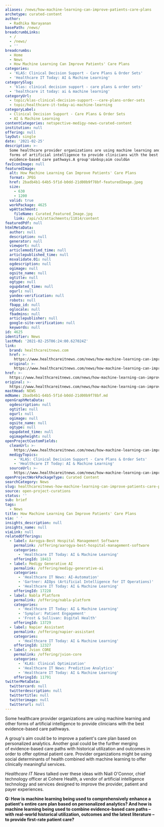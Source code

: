 ```yaml
---
aliases: /news/how-machine-learning-can-improve-patients-care-plans
archetype: curated-content
author:
  - Radhika Narayanan
basePath: /news/
breadcrumbLinks:
  - /
  - /news/
  - ''
breadcrumbs:
  - Home
  - News
  - How Machine Learning Can Improve Patients' Care Plans
categories:
  - 'KLAS: Clinical Decision Support - Care Plans & Order Sets'
  - 'Healthcare IT Today: AI & Machine Learning'
categorySlug:
  - 'klas: clinical decision support - care plans & order sets'
  - 'healthcare it today: ai & machine learning'
categoryUrl:
  - topic/klas-clinical-decision-support---care-plans-order-sets
  - topic/healthcare-it-today-ai-machine-learning
categoryLabel:
  - Clinical Decision Support - Care Plans & Order Sets
  - AI & Machine Learning
contentCategories: netspective-medigy-news-curated-content
institution: null
offering: null
layOut: single
date: '2021-02-25'
description: >-
  Some healthcare provider organizations are using machine learning and other
  forms of artificial intelligence to provide clinicians with the best
  evidence-based care pathways.A group's&nbsp;aim could&n
favIconImage: null
featuredImage:
  alt: How Machine Learning Can Improve Patients' Care Plans
  format: JPEG
  href: 2badb4b1-64b5-5f1d-b0dd-21d00b9f78bf-featuredImage.jpeg
  size:
    - 630
    - 1200
  valid: true
  workPackage: 4625
  wpAttachment:
    fileName: Curated_Featured_Image.jpg
    link: /api/v3/attachments/11014/content
featuredPdf: null
htmlMetaData:
  author: null
  description: null
  generator: null
  viewport: null
  articlemodified_time: null
  articlepublished_time: null
  msvalidate.01: null
  ogdescription: null
  ogimage: null
  ogsite_name: null
  ogtitle: null
  ogtype: null
  ogupdated_time: null
  ogurl: null
  yandex-verification: null
  robots: null
  fbapp_id: null
  oglocale: null
  fbadmins: null
  articlepublisher: null
  google-site-verification: null
  keywords: null
id: 4625
identifier: News
lastMod: '2021-02-25T06:24:00.627024Z'
link:
  brand: healthcareitnews.com
  href: >-
    https://www.healthcareitnews.com/news/how-machine-learning-can-improve-patients-care-plans
  original: >-
    https://www.healthcareitnews.com/news/how-machine-learning-can-improve-patients-care-plans
href: >-
  https://www.healthcareitnews.com/news/how-machine-learning-can-improve-patients-care-plans
original: >-
  https://www.healthcareitnews.com/news/how-machine-learning-can-improve-patients-care-plans
mastHead: NEWS
mdName: 2badb4b1-64b5-5f1d-b0dd-21d00b9f78bf.md
openGraphMetaData:
  ogdescription: null
  ogtitle: null
  ogurl: null
  ogimage: null
  ogsite_name: null
  ogtype: null
  ogupdated_time: null
  ogimageheight: null
openProjectCustomFields:
  cleanUrl: >-
    https://www.healthcareitnews.com/news/how-machine-learning-can-improve-patients-care-plans
  medigyTopics:
    - 'KLAS: Clinical Decision Support - Care Plans & Order Sets'
    - 'Healthcare IT Today: AI & Machine Learning'
  sourceUrl: >-
    https://www.healthcareitnews.com/news/how-machine-learning-can-improve-patients-care-plans
openProjectWorkPackageType: Curated Content
searchCategory: News
slug: healthcareitnews-how-machine-learning-can-improve-patients-care-plans
source: open-project-curations
status: ''
sub: brief
tags:
  - News
title: How Machine Learning Can Improve Patients' Care Plans
via: ' '
insights_description: null
insights_name: null
viaLink: null
relatedOfferings:
  - label: Aarogya-Best Hospital Management Software
    permalink: /offering/aarogya-best-hospital-management-software
    categories:
      - 'Healthcare IT Today: AI & Machine Learning'
    offeringId: 18413
  - label: Medigy Generative AI
    permalink: /offering/medigy-generative-ai
    categories:
      - 'Healthcare IT News: AI-Automation'
      - 'Gartner: AIOps (Artificial Intelligence for IT Operations)'
      - 'Healthcare IT Today: AI & Machine Learning'
    offeringId: 17228
  - label: Nabla Platform
    permalink: /offering/nabla-platform
    categories:
      - 'Healthcare IT Today: AI & Machine Learning'
      - 'Symplur: Patient Engagement'
      - 'Frost & Sullivan: Digital Health'
    offeringId: 13729
  - label: Napier Assistant
    permalink: /offering/napier-assistant
    categories:
      - 'Healthcare IT Today: AI & Machine Learning'
    offeringId: 12327
  - label: Jvion CORE
    permalink: /offering/jvion-core
    categories:
      - 'KLAS: Clinical Optimization'
      - 'Healthcare IT News: Predictive Analytics'
      - 'Healthcare IT Today: AI & Machine Learning'
    offeringId: 11791
twitterMetaData:
  twittercard: null
  twitterdescription: null
  twittertitle: null
  twitterimage: null
  twitterurl: null
---
```

<p>Some healthcare provider organizations are using machine learning and other forms of artificial intelligence to provide clinicians with the best evidence-based care pathways.</p><p>A group's&nbsp;aim could&nbsp;be to improve a patient's care plan based on personalized analytics. Another goal could&nbsp;be the further merging of&nbsp;evidence-based care paths with historical utilization and outcomes in order to offer optimal patient care. Provider organizations might be using social determinants of health&nbsp;combined with machine learning to offer clinically meaningful services.</p><p><i>Healthcare IT News</i> talked over these ideas with Niall O'Connor, chief technology officer at Cohere Health, a vendor of artificial intelligence technology and services designed to improve the provider, patient and payer experiences.</p><p><strong>Q: How is machine learning being used to comprehensively enhance a patient's entire care plan based on personalized analytics? And how is machine learning being used to combine evidence-based care paths – with real-world historical utilization, outcomes and the latest literature – to provide first-rate patient care?</strong></p>